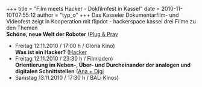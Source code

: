 +++
title = "Film meets Hacker - Dokfilmfest in Kassel"
date = 2010-11-10T07:55:12
author = "typ_o"
+++
Das Kasseler Dokumentarfilm- und Videofest zeigt in Kooperation mit
flipdot - hackerspace kassel drei Filme zu den Themen  
**Schöne, neue Welt der Roboter** ([Plug &
Pray](http://www.filmladen.de/dokfest/programm-2010/programm/freitag-12-11-2010/view/plug-and-pray)
- Freitag 12.11.2010 / 17:00 h / Gloria Kino)  
**Was ist ein Hacker?**
([Hacker](http://www.filmladen.de/dokfest/programm-2010/programm/freitag-12-11-2010/view/hacker)
- Freitag 12.11.2010 / 23:30 h / Filmladen)  
**Orientierung im Neben-, Über- und Durcheinander der analogen und
digitalen Schnittstellen** ([Ana +
Digi](http://www.filmladen.de/dokfest/programm-2010/programm/samstag-13-11-2010/view/ana-digi)
- Samstag 13.11.2010 / 17:30 h / BALi Kinos)

